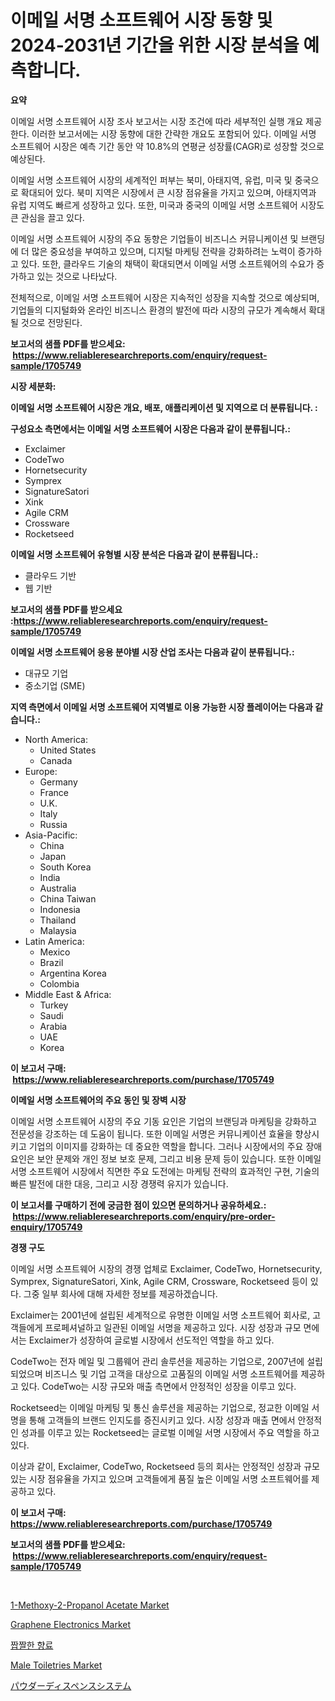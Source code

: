 <p><h1>이메일 서명 소프트웨어 시장 동향 및 2024-2031년 기간을 위한 시장 분석을 예측합니다.</h1></p><p><strong>요약</strong></p>
<p><p>이메일 서명 소프트웨어 시장 조사 보고서는 시장 조건에 따라 세부적인 실행 개요 제공한다. 이러한 보고서에는 시장 동향에 대한 간략한 개요도 포함되어 있다. 이메일 서명 소프트웨어 시장은 예측 기간 동안 약 10.8%의 연평균 성장률(CAGR)로 성장할 것으로 예상된다.</p><p>이메일 서명 소프트웨어 시장의 세계적인 퍼부는 북미, 아태지역, 유럽, 미국 및 중국으로 확대되어 있다. 북미 지역은 시장에서 큰 시장 점유율을 가지고 있으며, 아태지역과 유럽 지역도 빠르게 성장하고 있다. 또한, 미국과 중국의 이메일 서명 소프트웨어 시장도 큰 관심을 끌고 있다.</p><p>이메일 서명 소프트웨어 시장의 주요 동향은 기업들이 비즈니스 커뮤니케이션 및 브랜딩에 더 많은 중요성을 부여하고 있으며, 디지털 마케팅 전략을 강화하려는 노력이 증가하고 있다. 또한, 클라우드 기술의 채택이 확대되면서 이메일 서명 소프트웨어의 수요가 증가하고 있는 것으로 나타났다.</p><p>전체적으로, 이메일 서명 소프트웨어 시장은 지속적인 성장을 지속할 것으로 예상되며, 기업들의 디지털화와 온라인 비즈니스 환경의 발전에 따라 시장의 규모가 계속해서 확대될 것으로 전망된다.</p></p>
<p><strong>보고서의 샘플 PDF를 받으세요: &nbsp;<a href="https://www.reliableresearchreports.com/enquiry/request-sample/1705749">https://www.reliableresearchreports.com/enquiry/request-sample/1705749</a></strong></p>
<p><strong>시장 세분화:</strong></p>
<p><strong> 이메일 서명 소프트웨어 시장은 개요, 배포, 애플리케이션 및 지역으로 더 분류됩니다. :</strong></p>
<p><strong>구성요소 측면에서는 이메일 서명 소프트웨어 시장은 다음과 같이 분류됩니다.:</strong></p>
<p><ul><li>Exclaimer</li><li>CodeTwo</li><li>Hornetsecurity</li><li>Symprex</li><li>SignatureSatori</li><li>Xink</li><li>Agile CRM</li><li>Crossware</li><li>Rocketseed</li></ul></p>
<p><strong> 이메일 서명 소프트웨어 유형별 시장 분석은 다음과 같이 분류됩니다.:</strong></p>
<p><ul><li>클라우드 기반</li><li>웹 기반</li></ul></p>
<p><strong>보고서의 샘플 PDF를 받으세요 :<a href="https://www.reliableresearchreports.com/enquiry/request-sample/1705749">https://www.reliableresearchreports.com/enquiry/request-sample/1705749</a></strong></p>
<p><strong> 이메일 서명 소프트웨어 응용 분야별 시장 산업 조사는 다음과 같이 분류됩니다.:</strong></p>
<p><ul><li>대규모 기업</li><li>중소기업 (SME)</li></ul></p>
<p><strong>지역 측면에서 이메일 서명 소프트웨어 지역별로 이용 가능한 시장 플레이어는 다음과 같습니다.:</strong></p>
<p><ul>
    <li>
        North America:
        <ul>
            <li>United States</li>
            <li>Canada</li>
        </ul>
    </li>
    <li>
        Europe:
        <ul>
            <li>Germany</li>
            <li>France</li>
            <li>U.K.</li>
            <li>Italy</li>
            <li>Russia</li>
        </ul>
    </li>
    <li>
        Asia-Pacific:
        <ul>
            <li>China</li>
            <li>Japan</li>
            <li>South Korea</li>
            <li>India</li>
            <li>Australia</li>
            <li>China Taiwan</li>
            <li>Indonesia</li>
            <li>Thailand</li>
            <li>Malaysia</li>
        </ul>
    </li>
    <li>
        Latin America:
        <ul>
            <li>Mexico</li>
            <li>Brazil</li>
            <li>Argentina Korea</li>
            <li>Colombia</li>
        </ul>
    </li>
    <li>
        Middle East & Africa:
        <ul>
            <li>Turkey</li>
            <li>Saudi</li>
            <li>Arabia</li>
            <li>UAE</li>
            <li>Korea</li>
        </ul>
    </li>
    </ul></p>
<p><strong>이 보고서 구매: &nbsp;<a href="https://www.reliableresearchreports.com/purchase/1705749">https://www.reliableresearchreports.com/purchase/1705749</a></strong></p>
<p><strong>이메일 서명 소프트웨어의 주요 동인 및 장벽 시장</strong></p>
<p><p>이메일 서명 소프트웨어 시장의 주요 기동 요인은 기업의 브랜딩과 마케팅을 강화하고 전문성을 강조하는 데 도움이 됩니다. 또한 이메일 서명은 커뮤니케이션 효율을 향상시키고 기업의 이미지를 강화하는 데 중요한 역할을 합니다. 그러나 시장에서의 주요 장애 요인은 보안 문제와 개인 정보 보호 문제, 그리고 비용 문제 등이 있습니다. 또한 이메일 서명 소프트웨어 시장에서 직면한 주요 도전에는 마케팅 전략의 효과적인 구현, 기술의 빠른 발전에 대한 대응, 그리고 시장 경쟁력 유지가 있습니다.</p></p>
<p><strong>이 보고서를 구매하기 전에 궁금한 점이 있으면 문의하거나 공유하세요.: &nbsp;<a href="https://www.reliableresearchreports.com/enquiry/pre-order-enquiry/1705749">https://www.reliableresearchreports.com/enquiry/pre-order-enquiry/1705749</a></strong></p>
<p><strong>경쟁 구도</strong></p>
<p><p>이메일 서명 소프트웨어 시장의 경쟁 업체로 Exclaimer, CodeTwo, Hornetsecurity, Symprex, SignatureSatori, Xink, Agile CRM, Crossware, Rocketseed 등이 있다. 그중 일부 회사에 대해 자세한 정보를 제공하겠습니다.</p><p>Exclaimer는 2001년에 설립된 세계적으로 유명한 이메일 서명 소프트웨어 회사로, 고객들에게 프로페셔널하고 일관된 이메일 서명을 제공하고 있다. 시장 성장과 규모 면에서는 Exclaimer가 성장하여 글로벌 시장에서 선도적인 역할을 하고 있다. </p><p>CodeTwo는 전자 메일 및 그룹웨어 관리 솔루션을 제공하는 기업으로, 2007년에 설립되었으며 비즈니스 및 기업 고객을 대상으로 고품질의 이메일 서명 소프트웨어를 제공하고 있다. CodeTwo는 시장 규모와 매출 측면에서 안정적인 성장을 이루고 있다.</p><p>Rocketseed는 이메일 마케팅 및 통신 솔루션을 제공하는 기업으로, 정교한 이메일 서명을 통해 고객들의 브랜드 인지도를 증진시키고 있다. 시장 성장과 매출 면에서 안정적인 성과를 이루고 있는 Rocketseed는 글로벌 이메일 서명 시장에서 주요 역할을 하고 있다.</p><p>이상과 같이, Exclaimer, CodeTwo, Rocketseed 등의 회사는 안정적인 성장과 규모 있는 시장 점유율을 가지고 있으며 고객들에게 품질 높은 이메일 서명 소프트웨어를 제공하고 있다.</p></p>
<p><strong>이 보고서 구매: &nbsp; <a href="https://www.reliableresearchreports.com/purchase/1705749">https://www.reliableresearchreports.com/purchase/1705749</a></strong></p>
<p><strong>보고서의 샘플 PDF를 받으세요: &nbsp;<a href="https://www.reliableresearchreports.com/enquiry/request-sample/1705749">https://www.reliableresearchreports.com/enquiry/request-sample/1705749</a></strong><strong></strong></p>
<p>&nbsp;</p>
<p><p><a href="https://github.com/angelajermaine/Market-Research-Report-List-2/blob/main/1-methoxy-2-propanol-acetate-market.md">1-Methoxy-2-Propanol Acetate Market</a></p><p><a href="https://view.publitas.com/reportprime-1/graphene-electronics-market-research-report-unlocks-analysis-on-the-market-financial-status-market-size-and-market-revenue-upto-2031/">Graphene Electronics Market</a></p><p><a href="https://medium.com/@m.arbadji/%EB%A7%9B%EC%9E%88%EB%8A%94-%EC%A1%B0%EB%AF%B8%EB%A3%8C-%EC%8B%9C%EC%9E%A5-%EB%B6%84%EC%84%9D-%EA%B7%B8%EC%9D%98-cagr-%EC%8B%9C%EC%9E%A5-%EC%84%B8%EB%B6%84%ED%99%94-%EB%B0%8F-%EA%B8%80%EB%A1%9C%EB%B2%8C-%EC%82%B0%EC%97%85-%EA%B0%9C%EC%9A%94-6437825a2d71">짭짤한 향료</a></p><p><a href="https://view.publitas.com/reportprime-1/decoding-the-male-toiletries-market-a-deep-dive-into-the-latest-market-trends-market-segmentation-and-competitive-analysis/">Male Toiletries Market</a></p><p><a href="https://medium.com/@yaren_68-91/%E7%B2%89%E6%9C%AB%E3%83%87%E3%82%A3%E3%82%B9%E3%83%9A%E3%83%B3%E3%82%B7%E3%83%B3%E3%82%B0%E3%82%B7%E3%82%B9%E3%83%86%E3%83%A0%E5%B8%82%E5%A0%B4%E8%A6%8F%E6%A8%A1-cagr-%E3%83%88%E3%83%AC%E3%83%B3%E3%83%89-2024-2030-63e3e05e41de">パウダーディスペンスシステム</a></p></p>